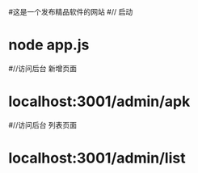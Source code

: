 #这是一个发布精品软件的网站
#// 启动
#  node app.js
#//访问后台 新增页面
#  localhost:3001/admin/apk
#//访问后台 列表页面
#  localhost:3001/admin/list
